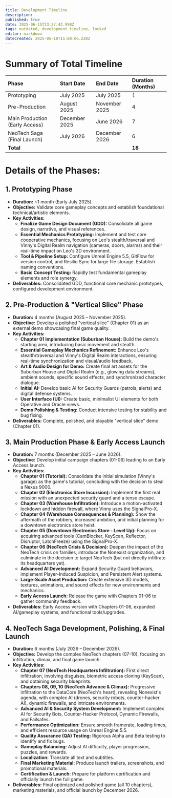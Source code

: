 ```yaml
---
title: Development Timeline
description: 
published: true
date: 2025-06-15T23:27:42.998Z
tags: outdated, development timeline, locked
editor: markdown
dateCreated: 2025-05-10T15:08:06.228Z
---
```


# Summary of Total Timeline

| Phase                       | Start Date     | End Date       | Duration (Months) |
| :-------------------------- | :------------- | :------------- | :---------------- |
| Prototyping                 | July 2025      | July 2025      | 1                 |
| Pre-Production              | August 2025    | November 2025  | 4                 |
| Main Production (Early Access) | December 2025  | June 2026      | 7                 |
| NeoTech Saga (Final Launch) | July 2026      | December 2026  | 6                 |
| **Total**                   |                |                | **18**            |


# Details of the Phases:

## 1. Prototyping Phase

* **Duration:** ~1 month (Early July 2025).
* **Objective:** Validate core gameplay concepts and establish foundational technical/artistic elements.
* **Key Activities:**
    * **Finalize Game Design Document (GDD):** Consolidate all game design, narrative, and visual references.
    * **Essential Mechanics Prototyping:** Implement and test core cooperative mechanics, focusing on Leo's stealth/traversal and Vinny's Digital Realm navigation (cameras, doors, alarms) and their real-time impact on Leo's 3D environment.
    * **Tool & Pipeline Setup:** Configure Unreal Engine 5.5, GitFlow for version control, and Resilio Sync for large file storage. Establish naming conventions.
    * **Basic Concept Testing:** Rapidly test fundamental gameplay elements and role synergy.
* **Deliverables:** Consolidated GDD, functional core mechanic prototypes, configured development environment.

## 2. Pre-Production & "Vertical Slice" Phase

* **Duration:** 4 months (August 2025 – November 2025).
* **Objective:** Develop a polished "vertical slice" (Chapter 01) as an external demo showcasing final game quality.
* **Key Activities:**
    * **Chapter 01 Implementation (Suburban House):** Build the demo's starting area, introducing basic movement and stealth.
    * **Essential Gameplay Mechanics Refinement:** Enhance Leo's stealth/traversal and Vinny's Digital Realm interactions, ensuring real-time synchronization and visual/audio feedback.
    * **Art & Audio Design for Demo:** Create final art assets for the Suburban House and Digital Realm (e.g., glowing data streams), ambient sounds, specific sound effects, and synchronized character dialogue.
    * **Initial AI:** Develop basic AI for Security Guards (patrols, alerts) and digital defense systems.
    * **User Interface (UI):** Create basic, minimalist UI elements for both Operative and Oracle views.
    * **Demo Polishing & Testing:** Conduct intensive testing for stability and bug fixing.
* **Deliverables:** Complete, polished, and playable "vertical slice" demo (Chapter 01).

## 3. Main Production Phase & Early Access Launch

* **Duration:** 7 months (December 2025 – June 2026).
* **Objective:** Develop initial campaign chapters (01-06) leading to an Early Access launch.
* **Key Activities:**
    * **Chapter 01 (Tutorial):** Consolidate the initial simulation (Vinny's garage) as the game's tutorial, concluding with the decision to steal a Nexus 9000.
    * **Chapter 02 (Electronics Store Incursion):** Implement the first real mission with an unexpected security guard and a tense escape.
    * **Chapter 03 (Warehouse Infiltration):** Introduce a motion-activated lockdown and hidden firewall, where Vinny uses the SignalPro-X.
    * **Chapter 04 (Warehouse Consequences & Planning):** Show the aftermath of the robbery, increased ambition, and initial planning for a downtown electronics store heist.
    * **Chapter 05 (Downtown Electronics Store - Level Up):** Focus on acquiring advanced tools (CamBlocker, KeyScan, Reflector, Disruptor, LatchFreeze) using the SignalPro-X.
    * **Chapter 06 (NeoTech Crisis & Decision):** Deepen the impact of the NeoTech crisis on families, introduce the Nonexist organization, and culminate in the decision to target NeoTech (but not directly infiltrate its headquarters yet).
    * **Advanced AI Development:** Expand Security Guard behaviors, implement Player-Induced Suspicion, and Persistent Alert systems.
    * **Large-Scale Asset Production:** Create extensive 3D models, textures, animations, and sound effects for new environments and mechanics.
    * **Early Access Launch:** Release the game with Chapters 01-06 to gather community feedback.
* **Deliverables:** Early Access version with Chapters 01-06, expanded AI/gameplay systems, and functional tools/upgrades.

## 4. NeoTech Saga Development, Polishing, & Final Launch

* **Duration:** 6 months (July 2026 – December 2026).
* **Objective:** Develop the complex NeoTech chapters (07-10), focusing on infiltration, climax, and final game launch.
* **Key Activities:**
    * **Chapter 07 (NeoTech Headquarters Infiltration):** First direct infiltration, involving disguises, biometric access cloning (KeyScan), and obtaining security blueprints.
    * **Chapters 08, 09, 10 (NeoTech Advance & Climax):** Progressive infiltration to the DataCore (NeoTech's heart), revealing Nonexist's agenda, with complex AI (drones, security robots, counter-hacker AI), dynamic firewalls, and intricate environments.
    * **Advanced AI & Security System Development:** Implement complex AI for Security Bots, Counter-Hacker Protocol, Dynamic Firewalls, and Failsafes.
    * **Performance Optimization:** Ensure smooth framerate, loading times, and efficient resource usage on Unreal Engine 5.5.
    * **Quality Assurance (QA) Testing:** Rigorous Alpha and Beta testing to identify and fix bugs.
    * **Gameplay Balancing:** Adjust AI difficulty, player progression, puzzles, and rewards.
    * **Localization:** Translate all text and subtitles.
    * **Final Marketing Material:** Produce launch trailers, screenshots, and promotional materials.
    * **Certification & Launch:** Prepare for platform certification and officially launch the full game.
* **Deliverables:** Final optimized and polished game (all 10 chapters), marketing materials, and official launch by December 2026.